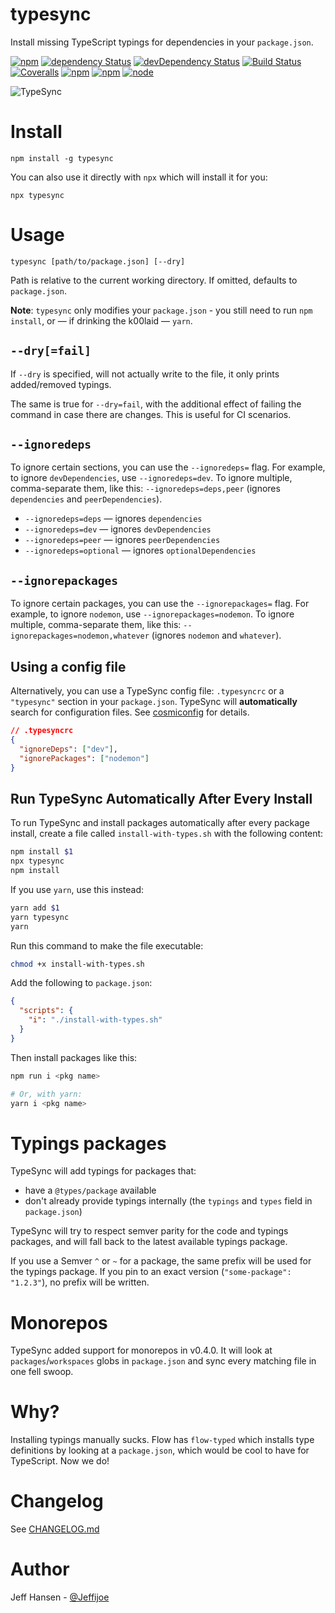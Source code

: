 # typesync

Install missing TypeScript typings for dependencies in your `package.json`.

[![npm](https://img.shields.io/npm/v/typesync.svg?maxAge=1000)](https://www.npmjs.com/package/typesync)
[![dependency Status](https://img.shields.io/david/jeffijoe/typesync.svg?maxAge=1000)](https://david-dm.org/jeffijoe/typesync)
[![devDependency Status](https://img.shields.io/david/dev/jeffijoe/typesync.svg?maxAge=1000)](https://david-dm.org/jeffijoe/typesync)
[![Build Status](https://img.shields.io/travis/jeffijoe/typesync.svg?maxAge=1000)](https://travis-ci.com/jeffijoe/typesync)
[![Coveralls](https://img.shields.io/coveralls/jeffijoe/typesync.svg?maxAge=1000)](https://coveralls.io/github/jeffijoe/typesync)
[![npm](https://img.shields.io/npm/dt/typesync.svg?maxAge=1000)](https://www.npmjs.com/package/typesync)
[![npm](https://img.shields.io/npm/l/typesync.svg?maxAge=1000)](https://github.com/jeffijoe/typesync/blob/master/LICENSE.md)
[![node](https://img.shields.io/node/v/typesync.svg?maxAge=1000)](https://www.npmjs.com/package/typesync)

![TypeSync](/typesync.gif)

# Install

```
npm install -g typesync
```

You can also use it directly with `npx` which will install it for you:

```
npx typesync
```

# Usage

```
typesync [path/to/package.json] [--dry]
```

Path is relative to the current working directory. If omitted, defaults to `package.json`.

**Note**: `typesync` only modifies your `package.json` - you still need to run `npm install`, or — if drinking the k00laid — `yarn`.

## `--dry[=fail]`

If `--dry` is specified, will not actually write to the file, it only prints added/removed typings.

The same is true for `--dry=fail`, with the additional effect of failing the command in case there are changes.
This is useful for CI scenarios.

## `--ignoredeps`

To ignore certain sections, you can use the `--ignoredeps=` flag. For example, to ignore `devDependencies`, use `--ignoredeps=dev`. To ignore multiple, comma-separate them, like this: `--ignoredeps=deps,peer` (ignores `dependencies` and `peerDependencies`).

- `--ignoredeps=deps` — ignores `dependencies`
- `--ignoredeps=dev` — ignores `devDependencies`
- `--ignoredeps=peer` — ignores `peerDependencies`
- `--ignoredeps=optional` — ignores `optionalDependencies`

## `--ignorepackages`

To ignore certain packages, you can use the `--ignorepackages=` flag. For example, to ignore `nodemon`, use `--ignorepackages=nodemon`.
To ignore multiple, comma-separate them, like this: `--ignorepackages=nodemon,whatever` (ignores `nodemon` and `whatever`).

## Using a config file

Alternatively, you can use a TypeSync config file: `.typesyncrc` or a `"typesync"` section in your `package.json`. TypeSync will **automatically** search for configuration files. See [cosmiconfig][cosmiconfig] for details.

```json
// .typesyncrc
{
  "ignoreDeps": ["dev"],
  "ignorePackages": ["nodemon"]
}
```

## Run TypeSync Automatically After Every Install

To run TypeSync and install packages automatically after every package install, create a file called `install-with-types.sh` with the following content:

```sh
npm install $1
npx typesync
npm install
```

If you use `yarn`, use this instead:

```sh
yarn add $1
yarn typesync
yarn
```

Run this command to make the file executable:

```sh
chmod +x install-with-types.sh
```

Add the following to `package.json`:

```json
{
  "scripts": {
    "i": "./install-with-types.sh"
  }
}
```

Then install packages like this:

```bash
npm run i <pkg name>

# Or, with yarn:
yarn i <pkg name>
```

# Typings packages

TypeSync will add typings for packages that:

- have a `@types/package` available
- don't already provide typings internally (the `typings` and `types` field in `package.json`)

TypeSync will try to respect semver parity for the code and typings packages, and will fall back to the latest available typings package.

If you use a Semver `^` or `~` for a package, the same prefix will be used for the typings package. If you pin to an exact version (`"some-package": "1.2.3"`), no prefix will be written.

# Monorepos

TypeSync added support for monorepos in v0.4.0. It will look at `packages`/`workspaces` globs in `package.json` and sync every matching file in one fell swoop.

# Why?

Installing typings manually sucks. Flow has `flow-typed` which installs type definitions by looking at a `package.json`, which would be cool to have for TypeScript. Now we do!

# Changelog

See [CHANGELOG.md](/CHANGELOG.md)

# Author

Jeff Hansen - [@Jeffijoe](https://twitter.com/jeffijoe)

  [cosmiconfig]: https://github.com/davidtheclark/cosmiconfig
